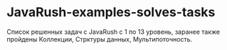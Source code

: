 # JavaRush-examples-solves-tasks

Список решенных задач с JavaRush c 1 по 13 уровень, заранее также пройдены Коллекции, Стрктуры данных, Мультипоточность.
